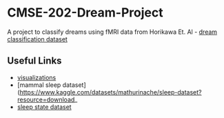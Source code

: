 # CMSE-202-Dream-Project

A project to classify dreams using fMRI data from Horikawa Et. Al - [dream classification dataset](http://brainliner.jp/data/brainliner/Human_Dream_Decoding)

## Useful Links
- [visualizations](https://www.datatobiz.com/blog/brain-waves-data-using-python/)
- [mammal sleep dataset](https://www.kaggle.com/datasets/mathurinache/sleep-dataset?resource=download_
- [sleep state dataset](https://zenodo.org/record/2650142#.Y2bG8C2B0Ut)
